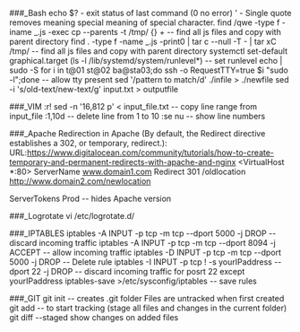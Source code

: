 ###_Bash
echo $? - exit status of last command (0 no error)
' - Single quote removes meaning special meaning of special character.
find /qwe -type f -iname _.js -exec cp --parents -t /tmp/ {} + -- find all js files and copy with parent directory
find . -type f -name \_.js -print0 | tar c --null -T - | tar xC /tmp/ -- find all js files and copy with parent directory
systemctl set-default graphical.target (ls -l /lib/systemd/system/runlevel\*) -- set runlevel
echo <password> | sudo -S
for i in t@01 st@02 ba@sta03;do ssh -o RequestTTY=true $i "sudo -l";done -- allow tty present
sed '/pattern to match/d' ./infile > ./newfile
sed -i 's/old-text/new-text/g' input.txt > outputfile

###\_VIM
:r! sed -n '16,812 p' < input_file.txt -- copy line range from input_file
:1,10d -- delete line from 1 to 10
:se nu -- show line numbers

###\_Apache
Redirection in Apache (By default, the Redirect directive establishes a 302, or temporary, redirect.):
URL:https://www.digitalocean.com/community/tutorials/how-to-create-temporary-and-permanent-redirects-with-apache-and-nginx
<VirtualHost \*:80>
ServerName www.domain1.com
Redirect 301 /oldlocation http://www.domain2.com/newlocation
</VirtualHost>

ServerTokens Prod -- hides Apache version

###\_Logrotate
vi /etc/logrotate.d/

###\_IPTABLES
iptables -A INPUT -p tcp -m tcp --dport 5000 -j DROP -- discard incoming traffic
iptables -A INPUT -p tcp -m tcp --dport 8094 -j ACCEPT -- allow incoming traffic
iptables -D INPUT -p tcp -m tcp --dport 5000 -j DROP -- Delete rule
iptables -I INPUT -p tcp ! -s yourIPaddress --dport 22 -j DROP -- discard incoming traffic for posrt 22 except yourIPaddress
iptables-save >/etc/sysconfig/iptables -- save rules

###\_GIT
git init -- creates .git folder
Files are untracked when first created
git add -- to start tracking (stage all files and changes in the current folder)
git diff --staged show changes on added files
